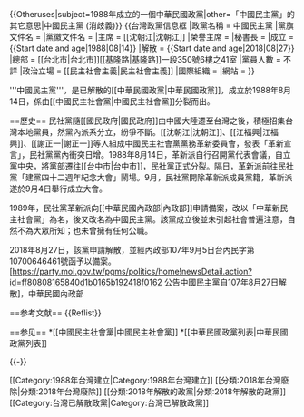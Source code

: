 {{Otheruses|subject=1988年成立的一個中華民國政黨|other=「中國民主黨」的其它意思|中國民主黨 (消歧義)}}
{{台灣政黨信息框
|政黨名稱 = 中國民主黨
|黨旗文件名 = 
|黨徽文件名 = 
|主席 = [[沈朝江|沈朝江]]
|榮譽主席 = 
|秘書長 = 
|成立 = {{Start date and age|1988|08|14}}
|解散 = {{Start date and age|2018|08|27}}
|總部 = [[台北市|台北市]][[基隆路|基隆路]]一段350號6樓之41室
|黨員人數 = 不詳
|政治立場 = [[民主社會主義|民主社會主義]]
|國際組織 = 
|網站 = 
}}

'''中國民主黨'''，是已解散的[[中華民國政黨|中華民國政黨]]，成立於1988年8月14日，係由[[中國民主社會黨|中國民主社會黨]]分裂而出。

==歷史==
民社黨隨[[國民政府|國民政府]]由中國大陸遷至台灣之後，積極招集台灣本地黨員，然黨內派系分立，紛爭不斷。[[沈朝江|沈朝江]]、[[江福興|江福興]]、[[謝正一|謝正一]]等人組成中國民主社會黨黨務革新委員會，發表「革新宣言」，民社黨黨內衝突日增。1988年8月14日，革新派自行召開黨代表會議，自立黨中央，將黨部遷往[[台中市|台中市]]，民社黨正式分裂。隔日，革新派前往民社黨「建黨四十二週年紀念大會」鬧場。9月，民社黨開除革新派成員黨籍，革新派遂於9月4日舉行成立大會。

1989年，民社黨革新派向[[中華民國內政部|內政部]]申請備案，改以「中華新民主社會黨」為名，後又改名為中國民主黨。該黨成立後並未引起社會普遍注意，自然不為大眾所知；也未曾擁有任何公職。

2018年8月27日，該黨申請解散，並經內政部107年9月5日台內民字第10700646461號函予以備案。<ref>[https://party.moi.gov.tw/pgms/politics/home!newsDetail.action?id=ff80808165840d1b0165b192418f0162 公告中國民主黨自107年8月27日解散]，中華民國內政部 </ref>

==参考文献==
{{Reflist}}

==参见==
*[[中國民主社會黨|中國民主社會黨]]
*[[中華民國政黨列表|中華民國政黨列表]]

{{-}}


[[Category:1988年台灣建立|Category:1988年台灣建立]]
[[分類:2018年台灣廢除|分類:2018年台灣廢除]]
[[分類:2018年解散的政黨|分類:2018年解散的政黨]]
[[Category:台灣已解散政黨|Category:台灣已解散政黨]]